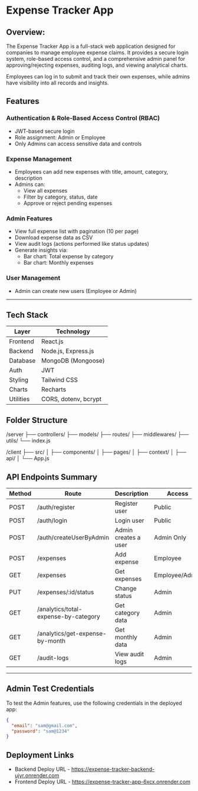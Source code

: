 # Expense Tracker App

## Overview:
The Expense Tracker App is a full-stack web application designed for companies to manage employee expense claims. It provides a secure login system, role-based access control, and a comprehensive admin panel for approving/rejecting expenses, auditing logs, and viewing analytical charts.

Employees can log in to submit and track their own expenses, while admins have visibility into all records and insights.


## Features

### Authentication & Role-Based Access Control (RBAC)
- JWT-based secure login
- Role assignment: Admin or Employee
- Only Admins can access sensitive data and controls

### Expense Management
- Employees can add new expenses with title, amount, category, description
- Admins can:
  - View all expenses
  - Filter by category, status, date
  - Approve or reject pending expenses

### Admin Features
- View full expense list with pagination (10 per page)
- Download expense data as CSV
- View audit logs (actions performed like status updates)
- Generate insights via:
  - Bar chart: Total expense by category
  - Bar chart: Monthly expenses

### User Management
- Admin can create new users (Employee or Admin)

---

## Tech Stack

| Layer       | Technology           |
|------------|----------------------|
| Frontend   | React.js             |
| Backend    | Node.js, Express.js  |
| Database   | MongoDB (Mongoose)   |
| Auth       | JWT                  |
| Styling    | Tailwind CSS         |
| Charts     | Recharts             |
| Utilities  | CORS, dotenv, bcrypt |

## Folder Structure
/server
├── controllers/
├── models/
├── routes/
├── middlewares/
├── utils/
└── index.js

/client
├── src/
│ ├── components/
│ ├── pages/
│ ├── context/
│ ├── api/
│ └── App.js


## API Endpoints Summary

| Method | Route                         | Description              | Access         |
|--------|-------------------------------|--------------------------|----------------|
| POST   | /auth/register                | Register user            | Public         |
| POST   | /auth/login                   | Login user               | Public         |
| POST   | /auth/createUserByAdmin       | Admin creates a user     | Admin Only     |
| POST   | /expenses                     | Add expense              | Employee       |
| GET    | /expenses                     | Get expenses             | Employee/Admin |
| PUT    | /expenses/:id/status          | Change status            | Admin          |
| GET    | /analytics/total-expense-by-category | Get category data | Admin          |
| GET    | /analytics/get-expense-by-month     | Get monthly data  | Admin          |
| GET    | /audit-logs                   | View audit logs          | Admin          |

---

## Admin Test Credentials

To test the Admin features, use the following credentials in the deployed app:

```json
{
  "email": "sam@gmail.com",
  "password": "sam@1234"
}
```

## Deployment Links

- Backend Deploy  URL - https://expense-tracker-backend-ujyr.onrender.com
- Frontend Deploy URL - https://expense-tracker-app-6xcx.onrender.com